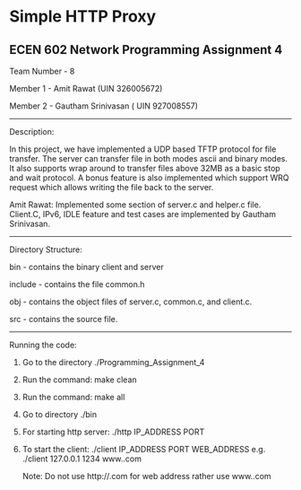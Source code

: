 
# Simple HTTP Proxy


ECEN 602 Network Programming Assignment 4
-------------------------------------------------------------------------------------------------------------------------

Team Number - 8

Member 1 - Amit Rawat (UIN 326005672)

Member 2 - Gautham Srinivasan ( UIN 927008557)

------------------------------------------------------------------------------------------------------------------------
Description:

In this project, we have implemented a UDP based TFTP protocol for file transfer. The server can transfer file in both modes ascii and binary modes. It also supports wrap around to transfer files above 32MB as a basic stop and wait protocol. A bonus feature is also implemented which support WRQ request which allows writing the file back to the server.

Amit Rawat: Implemented some section of server.c and helper.c file.
Client.C, IPv6, IDLE feature and test cases are implemented by Gautham Srinivasan.

--------------------------------------------------------------------------------------------------------------------------
Directory Structure:

bin - contains the binary client and server

include - contains the file common.h

obj - contains the object files of server.c, common.c, and client.c.

src - contains the source file.

--------------------------------------------------------------------------------------------------------------------------
Running the code:
1. Go to the directory ./Programming_Assignment_4
2. Run the command: make clean
3. Run the command: make all
4. Go to directory ./bin
5. For starting http server: ./http IP_ADDRESS PORT
6. To start the client: ./client IP_ADDRESS PORT WEB_ADDRESS
   e.g. ./client 127.0.0.1 1234 www.<domain>.com
   
   Note: Do not use http://<domain>.com for web address rather use www.<domain>.com


